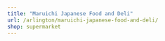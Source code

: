 ```yaml
---
title: "Maruichi Japanese Food and Deli"
url: /arlington/maruichi-japanese-food-and-deli/
shop: supermarket
---
```

